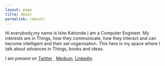 ```yaml
---
layout: page
title: About
permalink: /about/
---
```


Hi everybody,my name is Ishe Kahonde.I am a Computer Engineer. My interests are in Things, how they communicate, how they interact and can become intelligent and their sel-organisation. This here is my space where I talk about advances in Things, books and ideas.

I am present on [Twitter][twitter] , [Medium][medium], [LinkedIn][linkedin]

[twitter]: https://twitter.com/kafeynman
[medium]: https://medium.com/kafeynman
[linkedin]: https://www.linkedin.com/in/ishe-kahonde/